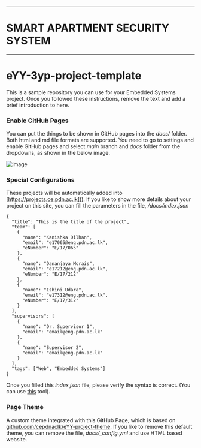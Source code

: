 ___
# SMART APARTMENT SECURITY SYSTEM
___

# eYY-3yp-project-template

This is a sample repository you can use for your Embedded Systems project. Once you followed these instructions, remove the text and add a brief introduction to here.

### Enable GitHub Pages

You can put the things to be shown in GitHub pages into the _docs/_ folder. Both html and md file formats are supported. You need to go to settings and enable GitHub pages and select _main_ branch and _docs_ folder from the dropdowns, as shown in the below image.

![image](https://user-images.githubusercontent.com/11540782/98789936-028d3600-2429-11eb-84be-aaba665fdc75.png)

### Special Configurations

These projects will be automatically added into [https://projects.ce.pdn.ac.lk](). If you like to show more details about your project on this site, you can fill the parameters in the file, _/docs/index.json_

```
{
  "title": "This is the title of the project",
  "team": [
    {
      "name": "Kanishka Dilhan",
      "email": "e17065@eng.pdn.ac.lk",
      "eNumber": "E/17/065"
    },
    {
      "name": "Dananjaya Morais",
      "email": "e17212@eng.pdn.ac.lk",
      "eNumber": "E/17/212"
    },
    {
      "name": "Ishini Udara",
      "email": "e17312@eng.pdn.ac.lk",
      "eNumber": "E/17/312"
    }
  ],
  "supervisors": [
    {
      "name": "Dr. Supervisor 1",
      "email": "email@eng.pdn.ac.lk"
    },
    {
      "name": "Supervisor 2",
      "email": "email@eng.pdn.ac.lk"
    }
  ],
  "tags": ["Web", "Embedded Systems"]
}
```

Once you filled this _index.json_ file, please verify the syntax is correct. (You can use [this](https://jsonlint.com/) tool).

### Page Theme

A custom theme integrated with this GitHub Page, which is based on [github.com/cepdnaclk/eYY-project-theme](https://github.com/cepdnaclk/eYY-project-theme). If you like to remove this default theme, you can remove the file, _docs/\_config.yml_ and use HTML based website.
